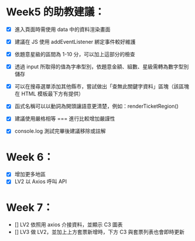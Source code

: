 # Week5 的助教建議：

- [x] 進入頁面時需使用 data 中的資料渲染畫面

- [x] 建議在 JS 使用 addEventListener 綁定事件較好維護

- [x] 依題意星級的區間為 1-10 分，可以加上這部分的檢查

- [x] 透過 input 所取得的值為字串型別，依題意金額、組數、星級需轉為數字型別儲存

- [x] 可以在搜尋選單添加其他縣市，嘗試做出「查無此關鍵字資料」區塊（該區塊在 HTML 模板最下方有提供）

- [x] 函式名稱可以以動詞為開頭讓語意更清楚，例如：renderTicketRegion()

- [x] 建議使用嚴格相等 === 進行比較增加嚴謹性

- [x] console.log 測試完畢後建議移除或註解

# Week 6：

- [x] 增加更多地區
- [x] LV2 以 Axios 呼叫 API

# Week 7：
- [] LV2 依照用 axios 介接資料，並顯示 C3 圖表
- [] LV3 做 LV2，並加上上方套票新增時，下方 C3 與套票列表也會即時更新